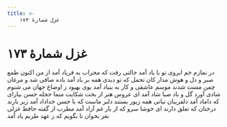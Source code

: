 ```yaml
---
title: >-
    غزل شمارهٔ ۱۷۳
---
```

# غزل شمارهٔ ۱۷۳

در نمازم خم ابروی تو با یاد آمد
حالتی رفت که محراب به فریاد آمد
از من اکنون طمع صبر و دل و هوش مدار
کان تحمل که تو دیدی همه بر باد آمد
باده صافی شد و مرغان چمن مست شدند
موسم عاشقی و کار به بنیاد آمد
بوی بهبود ز اوضاع جهان می شنوم
شادی آورد گل و باد صبا شاد آمد
ای عروس هنر از بخت شکایت منما
حجله حسن بیارای که داماد آمد
دلفریبان نباتی همه زیور بستند
دلبر ماست که با حسن خداداد آمد
زیر بارند درختان که تعلق دارند
ای خوشا سرو که از بار غم آزاد آمد
مطرب از گفته حافظ غزلی نغز بخوان
تا بگویم که ز عهد طربم یاد آمد
